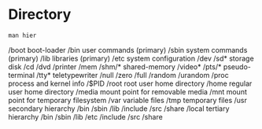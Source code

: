 # Directory

`man hier`

/boot                                               boot-loader
/bin                                                user commands (primary)
/sbin                                               system commands (primary)
/lib                                                libraries (primary)
/etc                                                system configuration
/dev
    /sd*                                            storage disk
    /cd
    /dvd
    /printer
    /mem
    /shm/*                                          shared-memory
    /video*
    /pts/*                                          pseudo-terminal
    /tty*                                           teletypewriter
    /null
    /zero
    /full
    /random
    /urandom
/proc                                               process and kernel info
    /$PID
/root                                               root user home directory
/home                                               regular user home directory
/media                                              mount point for removable media
/mnt                                                mount point for temporary filesystem
/var                                                variable files
/tmp                                                temporary files
/usr                                                secondary hierarchy
    /bin
    /sbin
    /lib
    /include
    /src
    /share
    /local                                              tertiary hierarchy
        /bin
        /sbin
        /lib
        /etc
        /include
        /src
        /share



